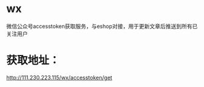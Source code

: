 # wx
微信公众号accesstoken获取服务，与eshop对接，用于更新文章后推送到所有已关注用户
# 获取地址：
http://111.230.223.115/wx/accesstoken/get